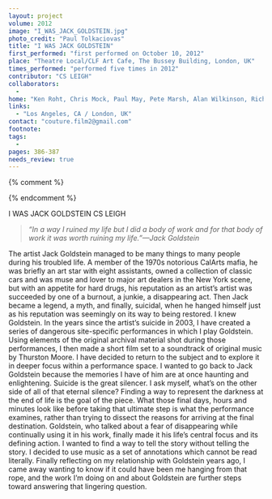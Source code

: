 ```yaml
---
layout: project
volume: 2012
image: "I_WAS_JACK_GOLDSTEIN.jpg"
photo_credit: "Paul Tolkaciovas"
title: "I WAS JACK GOLDSTEIN"
first_performed: "first performed on October 10, 2012"
place: "Theatre Local/CLF Art Cafe, The Bussey Building, London, UK"
times_performed: "performed five times in 2012"
contributor: "CS LEIGH"
collaborators: 
  - 
home: "Ken Roht, Chris Mock, Paul May, Pete Marsh, Alan Wilkinson, Rich Kightley"
links: 
  - "Los Angeles, CA / London, UK"
contact: "couture.film2@gmail.com"
footnote: 
tags: 
  - 
pages: 386-387
needs_review: true
---
```


{% comment %} 

{% endcomment %}

 I WAS JACK GOLDSTEIN 
 CS LEIGH 
<blockquote><em>“In a way I ruined my life but I did a body of work and for that body of work it was worth ruining my life.”—Jack Goldstein</em></blockquote>
 The artist Jack Goldstein managed to be many things to many people during his troubled life. A member of the 1970s notorious CalArts mafia, he was briefly an art star with eight assistants, owned a collection of classic cars and was muse and lover to major art dealers in the New York scene, but with an appetite for hard drugs, his reputation as an artist’s artist was succeeded by one of a burnout, a junkie, a disappearing act. Then Jack became a legend, a myth, and finally, suicidal, when he hanged himself just as his reputation was seemingly on its way to being restored.  
 I knew Goldstein. In the years since the artist’s suicide in 2003, I have created a series of dangerous site-specific performances in which I play Goldstein. Using elements of the original archival material shot during those performances, I then made a short film set to a soundtrack of original music by Thurston Moore. I have decided to return to the subject and to explore it in deeper focus within a performance space.  
 I wanted to go back to Jack Goldstein because the memories I have of him are at once haunting and enlightening. Suicide is the great silencer. I ask myself, what’s on the other side of all of that eternal silence? Finding a way to represent the darkness at the end of life is the goal of the piece. What those final days, hours and minutes look like before taking that ultimate step is what the performance examines, rather than trying to dissect the reasons for arriving at the final destination. Goldstein, who talked about a fear of disappearing while continually using it in his work, finally made it his life’s central focus and its defining action.  
 I wanted to find a way to tell the story without telling the story. I decided to use music as a set of annotations which cannot be read literally. Finally reflecting on my relationship with Goldstein years ago, I came away wanting to know if it could have been me hanging from that rope, and the work I’m doing on and about Goldstein are further steps toward answering that lingering question. 
